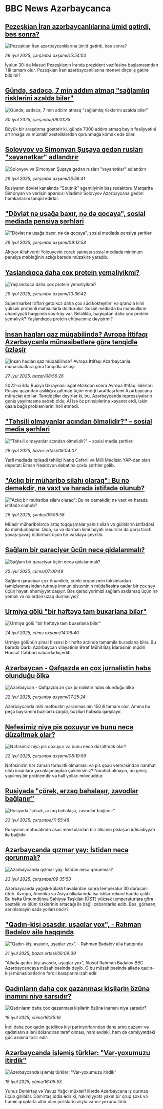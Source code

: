 # BBC News Azərbaycanca## [Pezeşkian İran azərbaycanlılarına ümid gətirdi, bəs sonra?](https://www.bbc.com/azeri/articles/cz60jln15g1o?at_medium=RSS&at_campaign=rss?at_campaign=githubrss)![Pezeşkian İran azərbaycanlılarına ümid gətirdi, bəs sonra?](https://ichef.bbci.co.uk/ace/ws/240/cpsprodpb/a93c/live/c6d36360-6c93-11f0-9a27-87bb9aa7e3da.png)_29 iyul 2025, çərşənbə axşamı/15:54:04_İyulun 30-da Məsud Pezeşkianın İranda prezident vəzifəsinə başlamasından 1 ili tamam olur. Pezeşkian İran azərbaycanlılarına mənəvi dirçəliş gətirə bildimi?## [Gündə, sadəcə, 7 min addım atmaq "sağlamlıq risklərini azalda bilər" ](https://www.bbc.com/azeri/articles/c2096g45wrxo?at_medium=RSS&at_campaign=rss?at_campaign=githubrss)![Gündə, sadəcə, 7 min addım atmaq "sağlamlıq risklərini azalda bilər" ](https://ichef.bbci.co.uk/ace/ws/240/cpsprodpb/5f46/live/8eb670e0-6d14-11f0-8dbd-f3d32ebd3327.jpg)_30 iyul 2025, çərşənbə/08:01:35_Böyük bir araşdırma göstərir ki, gündə 7000 addım atmaq beyin fəaliyyətini artırmağa və müxtəlif xəstəliklərdən qorunmağa kömək edə bilər.## [Solovyov və Simonyan Şuşaya gedən rusları "xəyanətkar" adlandırır](https://www.bbc.com/azeri/articles/cewy2x4rzq0o?at_medium=RSS&at_campaign=rss?at_campaign=githubrss)![Solovyov və Simonyan Şuşaya gedən rusları "xəyanətkar" adlandırır](https://ichef.bbci.co.uk/ace/ws/240/cpsprodpb/64d8/live/addce560-6c94-11f0-9a27-87bb9aa7e3da.jpg)_29 iyul 2025, çərşənbə axşamı/15:58:41_Rusiyanın dövlət kanalında "Sputnik" agentliyinin baş redaktoru Marqarita Simonyan və verlişin aparıcısı Vladimir Solovyov Azərbaycana gedən həmkarlarını tənqid edirlər.## ["Dövlət nə uşağa baxır, nə də qocaya", sosial mediada pensiya şərhləri](https://www.bbc.com/azeri/articles/cjey3e5v90lo?at_medium=RSS&at_campaign=rss?at_campaign=githubrss)!["Dövlət nə uşağa baxır, nə də qocaya", sosial mediada pensiya şərhləri](https://ichef.bbci.co.uk/ace/ws/240/cpsprodpb/c1ce/live/c1e915e0-6c5a-11f0-8dbd-f3d32ebd3327.png)_29 iyul 2025, çərşənbə axşamı/09:13:58_Aktyor Allahverdi Yolçuyevin corab satması sosial mediada minimum pensiya məbləğinin azlığı barədə müzakirə yaradıb.## [Yaşlandıqca daha çox protein yeməliyikmi?](https://www.bbc.com/azeri/articles/c07pn7yn515o?at_medium=RSS&at_campaign=rss?at_campaign=githubrss)![Yaşlandıqca daha çox protein yeməliyikmi?](https://ichef.bbci.co.uk/ace/ws/240/cpsprodpb/23a2/live/f94f7be0-6963-11f0-9519-e3a8ae3ab590.jpg)_29 iyul 2025, çərşənbə axşamı/10:36:42_Supermarket rəfləri getdikcə daha çox süd kokteylləri və qranola kimi yüksək proteinli məhsullarla doldurulur. Sosial mediada bu məhsulların əhəmiyyəti haqqında səs-küy var.
Beləliklə, həqiqətən daha çox protein yeməliyik? Yaşlandıqca protein ehtiyacımız dəyişirmi?## [İnsan haqları qaz müqabilində? Avropa İttifaqı Azərbaycanla münasibətlərə görə tənqidlə üzləşir](https://www.bbc.com/azeri/articles/c776ln61ym1o?at_medium=RSS&at_campaign=rss?at_campaign=githubrss)![İnsan haqları qaz müqabilində? Avropa İttifaqı Azərbaycanla münasibətlərə görə tənqidlə üzləşir](https://ichef.bbci.co.uk/ace/ws/240/cpsprodpb/9ecf/live/3279fea0-6963-11f0-b2d3-f75ba2a92ec7.jpg)_27 iyul 2025, bazar/08:56:26_2022-ci ildə Rusiya Ukraynanı işğal etdikdən sonra Avropa İttifaqı liderləri Rusiya qazından asılılığı azaltmaq üçün enerji tərəfdaşı kimi Azərbaycana müraciət etdilər. Tənqidçilər deyirlər ki, bu, Azərbaycanda repressiyaların geniş yayılmasına səbəb oldu, Aİ isə öz prinsiplərinə xəyanət etdi, lakin qazla bağlı problemlərini həll etmədi.## ["Təhsili olmayanlar acından ölməlidir?" – sosial media şərhləri](https://www.bbc.com/azeri/articles/cn47yl3wz2vo?at_medium=RSS&at_campaign=rss?at_campaign=githubrss)!["Təhsili olmayanlar acından ölməlidir?" – sosial media şərhləri](https://ichef.bbci.co.uk/ace/ws/240/cpsprodpb/319b/live/f74f0280-6b88-11f0-8d03-a5d6e3af23fd.png)_28 iyul 2025, bazar ertəsi/08:04:07_Yerli mediada iqtisadi təhlilçi Natiq Cəfərli və Milli Məclisin YAP-dan olan deputatı Elman Nəsirovun debatına çoxlu şərhlər gəlib.## ["Aclıq bir müharibə silahı olaraq": Bu nə deməkdir, nə vaxt və harada istifadə olunub?](https://www.bbc.com/azeri/articles/cr4w41exzq7o?at_medium=RSS&at_campaign=rss?at_campaign=githubrss)!["Aclıq bir müharibə silahı olaraq": Bu nə deməkdir, nə vaxt və harada istifadə olunub?](https://ichef.bbci.co.uk/ace/ws/240/cpsprodpb/baa4/live/de2a7b50-69f7-11f0-89ea-4d6f9851f623.jpg)_26 iyul 2025, şənbə/09:59:58_Müasir müharibələrdə artıq toqquşmalar yalnız silah və güllələrin istifadəsi ilə məhdudlaşmır.  Qida, su və dərman kimi həyati resurslar da qarşı tərəfi yavaş-yavaş öldürmək üçün bir vasitəyə çevrilib.## [Sağlam bir qaraciyər üçün necə qidalanmalı?](https://www.bbc.com/azeri/articles/c39z9nkw407o?at_medium=RSS&at_campaign=rss?at_campaign=githubrss)![Sağlam bir qaraciyər üçün necə qidalanmalı?](https://ichef.bbci.co.uk/ace/ws/240/cpsprodpb/5f93/live/d98d3610-6410-11f0-bcb6-277cc2eff205.jpg)_25 iyul 2025, cümə/07:00:49_Sağlam qaraciyər çox önəmlidir, çünki orqanizmin toksinlərdən təmizlənməsindən tutmuş immun sisteminin müdafiəsinə qədər bir çox şey üçün həyati əhəmiyyət daşıyır. Bəs qaraciyərimizi sağlam saxlamaq üçün nə yeməli və nələrdən uzaq durmalıyıq?## [Urmiya gölü "bir həftəyə tam buxarlana bilər"](https://www.bbc.com/azeri/articles/cx242p7xpzjo?at_medium=RSS&at_campaign=rss?at_campaign=githubrss)![Urmiya gölü "bir həftəyə tam buxarlana bilər"](https://ichef.bbci.co.uk/ace/ws/240/cpsprodpb/5b18/live/5a2af340-6897-11f0-89ea-4d6f9851f623.jpg)_24 iyul 2025, cümə axşamı/14:06:40_Urmiya gölünün şimal hissəsi bir həftə ərzində tamamilə buraxlana bilər.
Bu barədə Qərbi Azərbaycan vilayətinin Ətraf Mühit Baş İdarəsinin müdiri Hüccət Cabbari xəbərdarlıq edib.## [Azərbaycan - Qafqazda ən çox jurnalistin həbs olunduğu ölkə](https://www.bbc.com/azeri/articles/cx238l3zr33o?at_medium=RSS&at_campaign=rss?at_campaign=githubrss)![Azərbaycan - Qafqazda ən çox jurnalistin həbs olunduğu ölkə](https://ichef.bbci.co.uk/ace/ws/240/cpsprodpb/93e9/live/6e8a1980-670f-11f0-97e0-491eb8268629.png)_22 iyul 2025, çərşənbə axşamı/17:25:24_Azərbaycanda milli mətbuatın yaranmasının 150 ili tamam olur. Amma bu peşə bayramını bəziləri uzaqda, bəziləri həbsdə qarşılayır.## [Nəfəsimiz niyə pis qoxuyur və bunu necə düzəltmək olar?](https://www.bbc.com/azeri/articles/cn0q4480lk5o?at_medium=RSS&at_campaign=rss?at_campaign=githubrss)![Nəfəsimiz niyə pis qoxuyur və bunu necə düzəltmək olar?](https://ichef.bbci.co.uk/ace/ws/240/cpsprodpb/51df/live/65f8a8e0-66c9-11f0-8dbd-f3d32ebd3327.jpg)_22 iyul 2025, çərşənbə axşamı/08:19:59_Nəfəsinizin hər zaman təravətli olmaması və pis qoxu verməsindən narahat olub insanlara yaxınlaşmaqdan çəkinirsiniz?
Narahat olmayın, bu geniş yayılmış bir problemdir və həll yolları mövcuddur.## [Rusiyada "çörək, ərzaq bahalaşır, zavodlar bağlanır"](https://www.bbc.com/azeri/articles/cgk3vnrn7gzo?at_medium=RSS&at_campaign=rss?at_campaign=githubrss)![Rusiyada "çörək, ərzaq bahalaşır, zavodlar bağlanır"](https://ichef.bbci.co.uk/ace/ws/240/cpsprodpb/67df/live/57d15540-67ba-11f0-89ea-4d6f9851f623.png)_23 iyul 2025, çərşənbə/11:55:48_Rusiyanın mətbuatında əsas mövzulardan biri ölkənin pisləşən iqtisadiyyatı ilə bağlıdır.## [Azərbaycanda qızmar yay: İstidən necə qorunmalı? ](https://www.bbc.com/azeri/articles/cd1w2p7ddq3o?at_medium=RSS&at_campaign=rss?at_campaign=githubrss)![Azərbaycanda qızmar yay: İstidən necə qorunmalı? ](https://ichef.bbci.co.uk/ace/ws/240/cpsprodpb/8f92/live/bf8502d0-67a7-11f0-8979-21e9e3d3b0da.jpg)_23 iyul 2025, çərşənbə/09:35:53_Azərbaycanda yağışlı-küləkli havalardan sonra temperatur 30 dərəcəni ötüb. 
Avropa, Amerika və Asiya ölkələrində isə istilər rekord həddə çatıb.  
Bu həftə Ümumdünya Səhiyyə Təşkilatı (ÜST) yüksək temperaturlara görə xəstəlik və ölüm risklərinin artacağı ilə bağlı xəbərdarlıq edib. 
Bəs, görəsən, sərinləməyin sadə yolları nədir?## ["Qadın-kişi əsasdır, uşaqlar yox", -  Rəhman Bədəlov ailə haqqında](https://www.bbc.com/azeri/articles/c75rp7926yyo?at_medium=RSS&at_campaign=rss?at_campaign=githubrss)!["Qadın-kişi əsasdır, uşaqlar yox", -  Rəhman Bədəlov ailə haqqında](https://ichef.bbci.co.uk/ace/ws/240/cpsprodpb/a7e6/live/3a8f5ec0-65f6-11f0-8d65-a926817d043b.jpg)_21 iyul 2025, bazar ertəsi/06:09:39_"Ailədə qadın-kişi əsasdır, uşaqlar yox", filosof Rəhman Bədəlov BBC Azərbaycancaya müsahibəsində deyib. 
O bu müsahibəsində ailədə qadın-kişi münasibətlərinə fərqli baxışlarını izah edir.## [Qadınların daha çox qazanması kişilərin özünə inamını niyə sarsıdır?](https://www.bbc.com/azeri/articles/cvg7rj581npo?at_medium=RSS&at_campaign=rss?at_campaign=githubrss)![Qadınların daha çox qazanması kişilərin özünə inamını niyə sarsıdır?](https://ichef.bbci.co.uk/ace/ws/240/cpsprodpb/5bd7/live/bbb6a840-4793-11f0-84b6-6bf0f66205f1.png)_18 iyul 2025, cümə/16:25:16_İndi daha çox qadın getdikcə kişi partnyorlarından daha artıq qazanır və qadınların ailəni dolandıran tərəf olması, həm evdəki, həm də cəmiyyətdəki güc axınına təsir edir.## [Azərbaycanda işləmiş türklər: "Var-yoxumuzu itirdik"](https://www.bbc.com/azeri/articles/czxeq7qy947o?at_medium=RSS&at_campaign=rss?at_campaign=githubrss)![Azərbaycanda işləmiş türklər: "Var-yoxumuzu itirdik"](https://ichef.bbci.co.uk/ace/ws/240/cpsprodpb/7735/live/a6560cd0-63d0-11f0-999c-79495cb3f5d9.png)_18 iyul 2025, cümə/16:05:53_Yunus Demirtaş və Yavuz Yağcı müxtəlif illərdə Azərbaycana iş qurmaq üçün gəliblər. Dəmirtaş iddia edir ki, hakimiyyətə yaxın bir qrup şəxs və həmin qruplarla əlbir olan polislərin əliylə varını-yoxunu itirib.